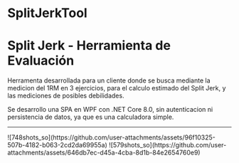 # SplitJerkTool
<h1>Split Jerk - Herramienta de Evaluación</h1>
<p>Herramenta desarrollada para un cliente donde se busca mediante la medicion del 1RM en 3 ejercicios, para el calculo estimado del Split Jerk, y las mediciones de posibles debilidades.</p>
<p>Se desarrollo una SPA en WPF con .NET Core 8.0, sin autenticacion ni persistencia de datos, ya que es una calculadora simple.</p>
<hr>
![748shots_so](https://github.com/user-attachments/assets/96f10325-507b-4182-b063-2cd2da69955a)
![579shots_so](https://github.com/user-attachments/assets/646db7ec-d45a-4cba-8d1b-84e2654760e9)
